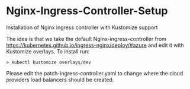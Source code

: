 # Nginx-Ingress-Controller-Setup
Installation of Nginx ingress controller with Kustomize support

The idea is that we take the default Nginx-ingress-controller from https://kubernetes.github.io/ingress-nginx/deploy/#azure and edit it with Kustomize overlays. To install run:
````
> kubectl kustomize overlays/dev
````
Please edit the patch-ingress-controller.yaml to change where the cloud providers load balancers should be created.